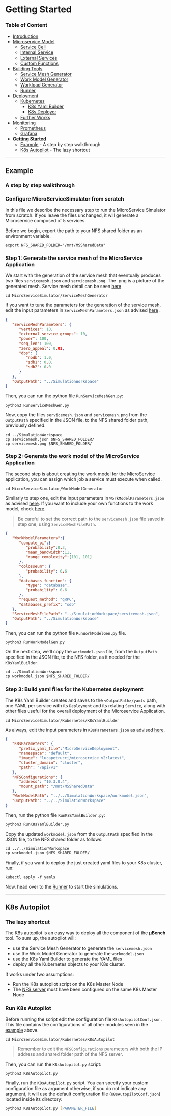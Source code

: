 # Getting Started

### Table of Content
* [Introduction](/README.md)
* [Microservice Model](/Docs/MicroserviceModel.md#Microservice-Model)
  * [Service Cell](/Docs/MicroserviceModel.md#Service-Cell)
  * [Internal Service](/Docs/MicroserviceModel.md#Internal-Service)
  * [External Services](/Docs/MicroserviceModel.md#External-Services)
  * [Custom Functions](/Docs/MicroserviceModel.md#Custom-Functions)
* [Building Tools](/Docs/BuildingTools.md#Building-Tools)
  * [Service Mesh Generator](/Docs/BuildingTools.md#Service-Mesh-Generator)
  * [Work Model Generator](/Docs/BuildingTools.md#Work-Model-Generator)
  * [Workload Generator](/Docs/BuildingTools.md#WorkLoad-Generator)
  * [Runner](/Docs/BuildingTools.md#Runner)
* [Deployment](/Docs/Deployment.md#Deployment)
    * [Kubernetes](/Docs/Deployment.md#Kubernetes)
      * [K8s Yaml Builder](/Docs/Deployment.md#K8s-Yaml-Builder)
      * [K8s Deployer](/Docs/Deployment.md#K8s-Deployer)
    * [Further Works](/Docs/Deployment.md#Further-Works)
* [Monitoring](/Monitoring/README.md#Monitoring)
    * [Prometheus](/Monitoring/README.md#Prometheus)
    * [Grafana](/Monitoring/README.md#Grafana)
* [**Getting Started**](/Docs/GettingStarted.md#Getting-Started)
    * [Example](/Docs/GettingStarted.md#Example) - A step by step walkthrough
    * [K8s Autopilot](/Docs/GettingStarted.md#K8s-Autopilot) - The lazy shortcut
---

## Example
### A step by step walkthrough
### Configure MicroServiceSimulator from scratch

In this file we describe the necessary step to run the MicroService Simulator from scratch.
If you leave the files unchanged, it will generate a Microservice composed of 5 services.

Before we begin, export the path to your NFS shared folder as an environment variable.
```shell
export NFS_SHARED_FOLDER="/mnt/MSSharedData" 
```

### Step 1: Generate the service mesh of the MicroService Application
We start with the generation of the service mesh that eventually produces two files `servicemesh.json` and `servicemesh.png`. The .png is a picture of the generated mesh. Service mesh detail can be seen [here](../ServiceMeshGenerator/README.md)

```shell
cd MicroServiceSimulator/ServiceMeshGenerator
```

If you want to tune the parameters for the generation of the service mesh, edit the input parameters in `ServiceMeshParameters.json` as advised [here](/ServiceMeshGenerator/README.md#Input-Parameters) . 

```json
{
   "ServiceMeshParameters": {
      "vertices": 10,
      "external_service_groups": 10,
      "power": 100,
      "seq_len": 100,
      "zero_appeal": 0.01,
      "dbs": {
         "nodb": 1.0,
         "sdb1": 0.0,
         "sdb2": 0.0
      }
   },
   "OutputPath": "../SimulationWorkspace"
}
```

Then, you can run the python file `RunServiceMeshGen.py`:

```shell
python3 RunServiceMeshGen.py
```

Now, copy the files `servicemesh.json` and `servicemesh.png` from the `OutputPath` specified in the JSON file, to the NFS shared folder path, previously defined:

```shell
cd ../SimulationWorkspace
cp servicemesh.json $NFS_SHARED_FOLDER/
cp servicemesh.png $NFS_SHARED_FOLDER/
```

### Step 2: Generate the work model of the MicroService Application
The second step is about creating the work model for the MicroService application, 
you can assign which job a service must execute when called.

```shell
cd MicroServiceSimulator/WorkModelGenerator
```

Similarly to step one, edit the input parameters in `WorkModelParameters.json` as advised [here](/WorkModelGenerator/README.md#Input-Parameters). 
If you want to include your own functions to the work model, check [here](CustomJobs.md).

> Be careful to set the correct path to the `servicemesh.json` file saved in step one, using `ServiceMeshFilePath`. 

```json
{
   "WorkModelParameters":{
      "compute_pi":{
         "probability":0.3,
         "mean_bandwidth":11,
         "range_complexity":[101, 101]
      },
      "colosseum": {
         "probability": 0.6
      },
      "databases_function": {
         "type": "database",
         "probability": 0.6
      },
      "request_method": "gRPC",
      "databases_prefix": "sdb"
   },
   "ServiceMeshFilePath": "../SimulationWorkspace/servicemesh.json",
   "OutputPath": "../SimulationWorkspace"
}
```

Then, you can run the python file `RunWorkModelGen.py` file.

```shell
python3 RunWorkModelGen.py
```

On the next step, we'll copy the `workmodel.json` file, from the `OutputPath` specified in the JSON file, to the NFS folder, as it needed for the `K8sYamlBuilder`.

```shell
cd ../SimulationWorkspace
cp workmodel.json $NFS_SHARED_FOLDER/
```

### Step 3: Build yaml files for the Kubernetes deployment

The K8s Yaml Builder creates and saves to the `<OutputPath>/yamls` path, one YAML per service with its `Deployment` and its relating `Service`, along with other files useful for the overall deployment of the Microservice Application.

```shell
cd MicroServiceSimulator/Kubernetes/K8sYamlBuilder
```
  
As always, edit the input parameters in `K8sParameters.json` as advised [here](/Docs/Deployment.md#Input-Parameters). 

```json
{
   "K8sParameters": {
      "prefix_yaml_file":"MicroServiceDeployment",
      "namespace": "default",
      "image": "lucapetrucci/microservice_v2:latest",
      "cluster_domain": "cluster",
      "path": "/api/v1"
   },
   "NFSConfigurations": {
      "address": "10.3.0.4",
      "mount_path": "/mnt/MSSharedData"
   },
   "WorkModelPath": "../../SimulationWorkspace/workmodel.json",
   "OutputPath": "../../SimulationWorkspace"
}
```

Then, run the python file `RunK8sYamlBuilder.py`:

```shell
python3 RunK8sYamlBuilder.py
```

Copy the updated `workmodel.json` from the `OutputPath` specified in the JSON file, to the NFS shared folder as follows:

```shell
cd ../../SimulationWorkspace
cp workmodel.json $NFS_SHARED_FOLDER/
```

Finally, if you want to deploy the just created yaml files to your K8s cluster, run:

```shell
kubectl apply -f yamls
```

Now, head over to the [Runner](/Docs/BuildingTools.md#Runner) to start the simulations.

---
## K8s Autopilot
### The lazy shortcut

The K8s autopilot is an easy way to deploy all the component of the **µBench** tool. 
To sum up, the autopilot will:
* use the Service Mesh Generator to generate the `servicemesh.json`
* use the Work Model Generator to generate the `workmodel.json`
* use the K8s Yaml Builder to generate the YAML files
* deploy all the Kubernetes objects to your K8s cluster. 

It works under two assumptions:
* Run the K8s autopilot script on the K8s Master Node
* The [NFS server](/Docs/NFSConfig.md) must have been configured on the same K8s Master Node

### Run K8s Autopilot
Before running the script edit the configuration file `K8sAutopilotConf.json`. This file contains the configurations of all other modules seen in the [example](/Docs/GettingStarted.md#Example) above.  

```shell
cd MicroServiceSimulator/Kubernetes/K8sAutopilot
```

> Remember to edit the `NFSConfigurations` parameters with both the IP address and shared folder path of the NFS server.

Then, you can run the `K8sAutopilot.py` script:

```shell
python3 K8sAutopilot.py
```

Finally, run the `K8sAutopilot.py` script.
You can specify your custom configuration file as argument otherwise, if you do not indicate any argument, it will use the default configuration file (`K8sAutopilotConf.json`) located inside its directory:

```zsh
python3 K8sAutopilot.py [PARAMETER_FILE]
```
